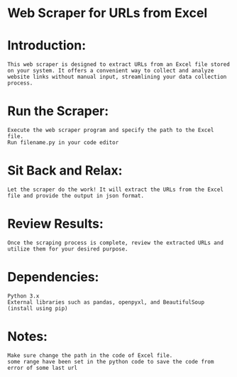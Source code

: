 # Web Scraper for URLs from Excel


# Introduction:
    This web scraper is designed to extract URLs from an Excel file stored on your system. It offers a convenient way to collect and analyze website links without manual input, streamlining your data collection process.

# Run the Scraper:
    Execute the web scraper program and specify the path to the Excel file.
    Run filename.py in your code editor

# Sit Back and Relax:
    Let the scraper do the work! It will extract the URLs from the Excel file and provide the output in json format.

# Review Results:
    Once the scraping process is complete, review the extracted URLs and utilize them for your desired purpose.

# Dependencies:
    Python 3.x
    External libraries such as pandas, openpyxl, and BeautifulSoup (install using pip)

# Notes:
    Make sure change the path in the code of Excel file.
    some range have been set in the python code to save the code from error of some last url
